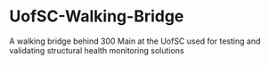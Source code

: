 # UofSC-Walking-Bridge
A walking bridge behind 300 Main at the UofSC used for testing and validating structural health monitoring solutions 
